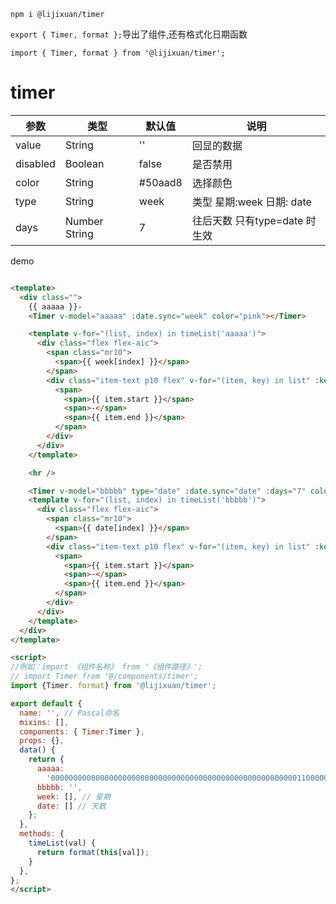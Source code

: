 <!--
 * @Description: 
 * @Author: 李大玄
 * @Date: 2022-04-29 14:50:07
 * @FilePath: /timeSelect/README.md
-->

`npm i @lijixuan/timer`

`export { Timer, format };`导出了组件,还有格式化日期函数

`import { Timer, format } from '@lijixuan/timer';`

# timer

| 参数     | 类型    | 默认值  | 说明                        |
| -------- | ------- | ------- | --------------------------- |
| value    | String  | ''      | 回显的数据                  |
| disabled | Boolean | false   | 是否禁用                    |
| color    | String  | #50aad8 | 选择颜色                    |
| type     | String  | week    | 类型  星期:week  日期: date |
| days     | Number  String  | 7 | 往后天数 只有type=date 时生效 |

demo

```html

<template>
  <div class="">
    {{ aaaaa }}-
    <Timer v-model="aaaaa" :date.sync="week" color="pink"></Timer>

    <template v-for="(list, index) in timeList('aaaaa')">
      <div class="flex flex-aic">
        <span class="mr10">
          <span>{{ week[index] }}</span>
        </span>
        <div class="item-text p10 flex" v-for="(item, key) in list" :key="`${index}-${key}`">
          <span>
            <span>{{ item.start }}</span>
            <span>-</span>
            <span>{{ item.end }}</span>
          </span>
        </div>
      </div>
    </template>

    <hr />

    <Timer v-model="bbbbb" type="date" :date.sync="date" :days="7" color="green"></Timer>
    <template v-for="(list, index) in timeList('bbbbb')">
      <div class="flex flex-aic">
        <span class="mr10">
          <span>{{ date[index] }}</span>
        </span>
        <div class="item-text p10 flex" v-for="(item, key) in list" :key="`${index}-${key}`">
          <span>
            <span>{{ item.start }}</span>
            <span>-</span>
            <span>{{ item.end }}</span>
          </span>
        </div>
      </div>
    </template>
  </div>
</template>

<script>
//例如：import 《组件名称》 from '《组件路径》';
// import Timer from '@/components/timer';
import {Timer. format} from '@lijixuan/timer';

export default {
  name: '', // Pascal命名
  mixins: [],
  components: { Timer:Timer },
  props: {},
  data() {
    return {
      aaaaa:
        '000000000000000000000000000000000000000000000000000000011000000000000000000000000000000000000000000000011111111111000000000000000000000000000000000000011111111111111111100000000000000000000000000000000000000000000000000000000000000000000000000000000000000000000000000000000000000000000000000000000000000000000000000000000000000000000000',
      bbbbb: '',
      week: [], // 星期
      date: [] // 天数
    };
  },
  methods: {
    timeList(val) {
      return format(this[val]);
    }
  },
};
</script>
```